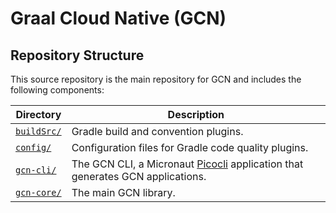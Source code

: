 # Graal Cloud Native (GCN)

## Repository Structure

This source repository is the main repository for GCN and includes the following components:

Directory | Description
------------ | -------------
[`buildSrc/`](buildSrc/) | Gradle build and convention plugins.
[`config/`](config/) | Configuration files for Gradle code quality plugins.
[`gcn-cli/`](gcn-cli/) | The GCN CLI, a Micronaut [Picocli](https://picocli.info/) application that generates GCN applications.
[`gcn-core/`](gcn-core/) | The main GCN library.

